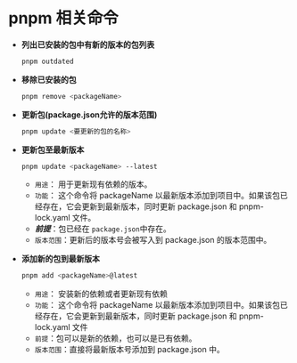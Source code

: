 # pnpm 相关命令

- **列出已安装的包中有新的版本的包列表**
    ```sh
    pnpm outdated
    ```
- **移除已安装的包**
    ```sh
    pnpm remove <packageName>
    ```

- **更新包(package.json允许的版本范围)**
    ```sh
    pnpm update <要更新的包的名称>
    ```

- **更新包至最新版本**
    ```sh
    pnpm update <packageName> --latest
    ```
    -  `用途`： 用于更新现有依赖的版本。
    - `功能`： 这个命令将 packageName 以最新版本添加到项目中。如果该包已经存在，它会更新到最新版本，同时更新 package.json 和 pnpm-lock.yaml 文件。
    - ***前提***：包已经在 `package.json`中存在。
    - `版本范围`：更新后的版本号会被写入到 package.json 的版本范围中。

- **添加新的包到最新版本**
    ```sh
    pnpm add <packageName>@latest
    ```
    - `用途`： 安装新的依赖或者更新现有依赖
    - `功能`： 这个命令将 packageName 以最新版本添加到项目中。如果该包已经存在，它会更新到最新版本，同时更新 package.json 和 pnpm-lock.yaml 文件
    - `前提`：包可以是新的依赖，也可以是已有依赖。
    - `版本范围`：直接将最新版本号添加到 package.json 中。
